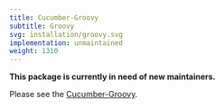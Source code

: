 ```yaml
---
title: Cucumber-Groovy
subtitle: Groovy
svg: installation/groovy.svg
implementation: unmaintained
weight: 1310
---
```


**This package is currently in need of new maintainers.**

Please see the [Cucumber-Groovy](https://github.com/cucumber/cucumber-jvm-groovy).
